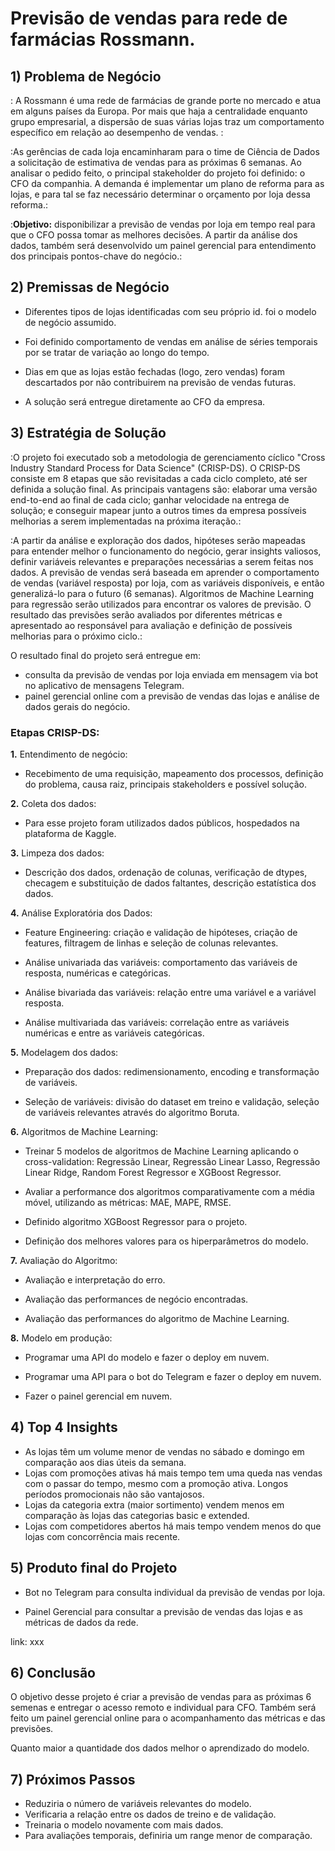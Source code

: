 # Previsão de vendas para rede de farmácias Rossmann.
## 1) Problema de Negócio
: A Rossmann é uma rede de farmácias de grande porte no mercado e atua em alguns países da Europa. Por mais que haja a centralidade enquanto grupo empresarial, a dispersão de suas várias lojas traz um comportamento específico em relação ao desempenho de vendas. : 
   
:As gerências de cada loja encaminharam para o time de Ciência de Dados a solicitação de estimativa de vendas para as próximas 6 semanas. Ao analisar o pedido feito, o principal stakeholder do projeto foi definido: o CFO da companhia. A demanda é implementar um plano de reforma para as lojas, e para tal se faz necessário determinar o orçamento por loja dessa reforma.:
  
:**Objetivo:** disponibilizar a previsão de vendas por loja em tempo real para que o CFO possa tomar as melhores decisões. A partir da análise dos dados, também será desenvolvido um painel gerencial para entendimento dos principais pontos-chave do negócio.:

## 2) Premissas de Negócio
* Diferentes tipos de lojas identificadas com seu próprio id. foi o modelo de negócio assumido.

* Foi definido comportamento de vendas em análise de séries temporais por se tratar de variação ao longo do tempo.

* Dias em que as lojas estão fechadas (logo, zero vendas) foram descartados por não contribuirem na previsão de vendas futuras.

* A solução será entregue diretamente ao CFO da empresa.

## 3) Estratégia de Solução
:O projeto foi executado sob a metodologia de gerenciamento cíclico "Cross Industry Standard Process for Data Science" (CRISP-DS). O CRISP-DS consiste em 8 etapas que são revisitadas a cada ciclo completo, até ser definida a solução final. As principais vantagens são: elaborar uma versão end-to-end ao final de cada ciclo; ganhar velocidade na entrega de solução; e conseguir mapear junto a outros times da empresa possíveis melhorias a serem implementadas na próxima iteração.:

:A partir da análise e exploração dos dados, hipóteses serão mapeadas para entender melhor o funcionamento do negócio, gerar insights valiosos, definir variáveis relevantes e preparações necessárias a serem feitas nos dados. A previsão de vendas será baseada em aprender o comportamento de vendas (variável resposta) por loja, com as variáveis disponíveis, e então generalizá-lo para o futuro (6 semanas). Algoritmos de Machine Learning para regressão serão utilizados para encontrar os valores de previsão. O resultado das previsões serão avaliados por diferentes métricas e apresentado ao responsável para avaliação e definição de possíveis melhorias para o próximo ciclo.:

O resultado final do projeto será entregue em:
* consulta da previsão de vendas por loja enviada em mensagem via bot no aplicativo de mensagens Telegram.
* painel gerencial online com a previsão de vendas das lojas e análise de dados gerais do negócio.

### Etapas CRISP-DS:
**1.** Entendimento de negócio:

* Recebimento de uma requisição, mapeamento dos processos, definição do problema, causa raiz, principais stakeholders e possível solução.

**2.** Coleta dos dados:

* Para esse projeto foram utilizados dados públicos, hospedados na plataforma de Kaggle.

**3.** Limpeza dos dados:

* Descrição dos dados, ordenação de colunas, verificação de dtypes, checagem e substituição de dados faltantes, descrição estatística dos dados.

**4.** Análise Exploratória dos Dados:

* Feature Engineering: criação e validação de hipóteses, criação de features, filtragem de linhas e seleção de colunas relevantes.

* Análise univariada das variáveis: comportamento das variáveis de resposta, numéricas e categóricas. 

* Análise bivariada das variáveis: relação entre uma variável e a variável resposta.

* Análise multivariada das variáveis: correlação entre as variáveis numéricas e entre as variáveis categóricas. 

**5.** Modelagem dos dados:

* Preparação dos dados: redimensionamento, encoding e transformação de variáveis.

* Seleção de variáveis: divisão do dataset em treino e validação, seleção de variáveis relevantes através do algoritmo Boruta.

**6.** Algoritmos de Machine Learning:

* Treinar 5 modelos de algoritmos de Machine Learning aplicando o cross-validation: Regressão Linear, Regressão Linear Lasso, Regressão Linear Ridge, Random Forest Regressor e XGBoost Regressor.

* Avaliar a performance dos algoritmos comparativamente com a média móvel, utilizando as métricas: MAE, MAPE, RMSE.

* Definido algoritmo XGBoost Regressor para o projeto.

* Definição dos melhores valores para os hiperparâmetros do modelo.

**7.** Avaliação do Algoritmo:

* Avaliação e interpretação do erro.

* Avaliação das performances de negócio encontradas.

* Avaliação das performances do algoritmo de Machine Learning.

**8.** Modelo em produção:

* Programar uma API do modelo e fazer o deploy em nuvem.

* Programar uma API para o bot do Telegram e fazer o deploy em nuvem.

* Fazer o painel gerencial em nuvem.

## 4) Top 4 Insights
- As lojas têm um volume menor de vendas no sábado e domingo em comparação aos dias úteis da semana.
- Lojas com promoções ativas há mais tempo tem uma queda nas vendas com o passar do tempo, mesmo com a promoção ativa. Longos períodos promocionais não são vantajosos.
- Lojas da categoria extra (maior sortimento) vendem menos em comparação às lojas das categorias basic e extended.
- Lojas com competidores abertos há mais tempo vendem menos do que lojas com concorrência mais recente.

## 5) Produto final do Projeto
- Bot no Telegram para consulta individual da previsão de vendas por loja.

- Painel Gerencial para consultar a previsão de vendas das lojas e as métricas de dados da rede.

link: xxx

## 6) Conclusão
O objetivo desse projeto é criar a previsão de vendas para as próximas 6 semenas e entregar o acesso remoto e individual para CFO. Também será feito um painel gerencial online para o acompanhamento das métricas e das previsões.

Quanto maior a quantidade dos dados melhor o aprendizado do modelo.

## 7) Próximos Passos
- Reduziria o número de variáveis relevantes do modelo.
- Verificaria a relação entre os dados de treino e de validação.
- Treinaria o modelo novamente com mais dados.
- Para avaliações temporais, definiria um range menor de comparação.
